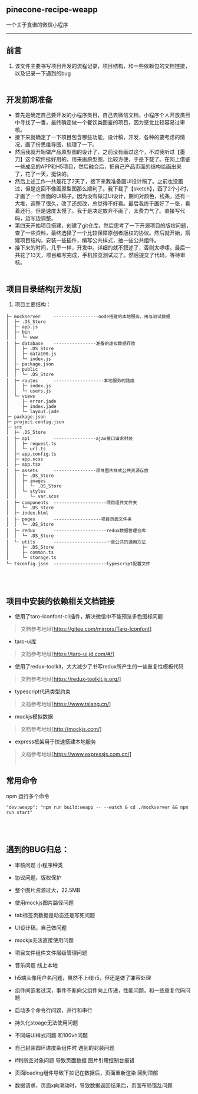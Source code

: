 ## pinecone-recipe-weapp
一个关于食谱的微信小程序


--------------------------
## 前言
1. 该文件主要书写项目开发的流程记录，项目结构，和一些依赖包的文档链接，以及记录一下遇到的bug
<br/><br/>

## 开发前期准备
* 首先是确定自己要开发的小程序类目，自己去微信文档，小程序个人开放类目中寻找了一番，最终确定做一个餐饮类图鉴的项目，因为感觉比较容易过审核。
* 接下来就确定了一下项目包含哪些功能，设计稿，开发，各种的要考虑的情况，画了份思维导图，梳理了一下。
* 然后我就开始做产品原型图的设计了，之前没有画过这个，不过我听过【墨刀】这个软件挺好用的，用来画原型图，比较方便，于是下载了。在网上借鉴一些成品的APP和H5项目，然后融合后，把自己产品页面的结构给画出来了，花了一天，挺快的。
* 然后上述工作一共是花了2天了，接下来我准备画UI设计稿了。之前也没画过，但是这回不像画原型图那么顺利了。我下载了【sketch】，画了2个小时，才画了一个页面的UI稿子。因为没有做过UI设计，期间对颜色，线条，还有一大堆，调整了很久，改了还想改，总觉得不好看。最后我终于画好了一张，看着还行。但是速度太慢了。我于是决定放弃不画了，太费力气了。直接写代码，边写边调整。
* 第四天开始项目搭建，创建了git仓库，然后思考了一下开源项目的版权问题，查了一些资料，最终选择了一个比较保障原创者版权的协议。然后就开始，搭建项目结构，安装一些插件，编写公共样式，抽一些公共组件。
* 接下来的时间，几乎一样，开发中。详细的就不叙述了，否则太啰嗦。最后一共花了13天，项目编写完成，手机预览测试过了。然后提交了代码，等待审核。
<br/><br/>

## 项目目录结构[开发版]
1. 项目主要结构：
```
├─ mockserver     -----------------node搭建的本地服务，用与测试数据
│  ├─ .DS_Store
│  ├─ app.js
│  ├─ bin
│  │  └─ www
│  ├─ database    ----------------准备的虚拟数据存放
│  │  ├─ .DS_Store
│  │  ├─ data100.js
│  │  └─ index.js
│  ├─ package.json
│  ├─ public  
│  │  └─ .DS_Store
│  ├─ routes      -------------------本地服务的路由
│  │  ├─ index.js
│  │  └─ users.js
│  └─ views
│     ├─ error.jade
│     ├─ index.jade
│     └─ layout.jade
├─ package.json
├─ project.config.json
├─ src
│  ├─ .DS_Store
│  ├─ api         ----------------ajax接口请求封装
│  │  ├─ request.ts
│  │  └─ url.ts
│  ├─ app.config.ts
│  ├─ app.scss
│  ├─ app.tsx
│  ├─ assets      ----------------项目图片样式公共资源存放
│  │  ├─ .DS_Store
│  │  ├─ images
│  │  │  └─ .DS_Store
│  │  └─ styles
│  │     └─ var.scss
│  ├─ components  --------------------项目组件文件夹
│  │  └─ .DS_Store
│  ├─ index.html
│  ├─ pages       ------------------项目页面文件夹
│  │  └─ .DS_Store
│  ├─ redux       --------------------redux数据管理仓库
│  │  └─ .DS_Store
│  └─ utils       --------------------一些公共的通用方法
│     ├─ .DS_Store
│     ├─ common.ts
│     └─ storage.ts
└─ tsconfig.json  --------------------typescript配置文件
```
<br/><br/>

## 项目中安装的依赖相关文档链接
* 使用了taro-iconfont-cli插件，解决微信中不能预览多色图标问题
> 文档参考地址[https://gitee.com/mirrors/Taro-Iconfont]

* taro-ui库
> 文档参考地址[https://taro-ui.jd.com/#/]

* 使用了redux-toolkit，大大减少了书写redux所产生的一些重复性模板代码
> 文档参考地址[https://redux-toolkit.js.org/]

* typescript代码类型约束
> 文档参考地址[https://www.tslang.cn/]

* mockjs模拟数据
> 文档参考地址[http://mockjs.com/]

* express框架用于快速搭建本地服务
> 文档参考地址[https://www.expressjs.com.cn/]
<br/><br/>

## 常用命令
npm 运行多个命令
```
"dev:weapp": "npm run build:weapp -- --watch & cd ./mockserver && npm run start"
```
<br/><br/>

## 遇到的BUG归总：
* 审核问题  小程序种类

* 协议问题，版权保护

* 整个图片资源过大，22.5MB

* 使用mockjs图片路径问题

* tab标签页数据是动态还是写死问题

* UI设计稿，自己做问题

* mockjs无法直接使用问题

* 项目文件组件文件层级管理问题

* 音乐问题 线上本地

* h5端头像用户名问题，虽然不上线h5，但还是做了兼容处理

* 组件间嵌套过深，事件不断向父组件向上传递，性能问题。和一些重复代码问题

* 启动多个命令行问题，并行和串行

* 持久化stoage无法使用问题

* 不同端UI样式问题  和100vh问题

* 自己封装圆环进度条组件时 遇到的封装问题

* if判断空对象问题  导致页面数据 图片引用控制台报错

* 页面loading组件导致下拉记在数据后，页面重新渲染 回到顶部

* 数据请求，页面x向滑动时，导致数据返回结果后，页面布局错乱问题